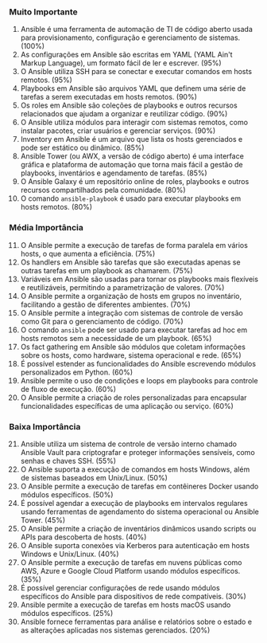 ### Muito Importante
1. Ansible é uma ferramenta de automação de TI de código aberto usada para provisionamento, configuração e gerenciamento de sistemas. (100%)
2. As configurações em Ansible são escritas em YAML (YAML Ain't Markup Language), um formato fácil de ler e escrever. (95%)
3. O Ansible utiliza SSH para se conectar e executar comandos em hosts remotos. (95%)
4. Playbooks em Ansible são arquivos YAML que definem uma série de tarefas a serem executadas em hosts remotos. (90%)
5. Os roles em Ansible são coleções de playbooks e outros recursos relacionados que ajudam a organizar e reutilizar código. (90%)
6. O Ansible utiliza módulos para interagir com sistemas remotos, como instalar pacotes, criar usuários e gerenciar serviços. (90%)
7. Inventory em Ansible é um arquivo que lista os hosts gerenciados e pode ser estático ou dinâmico. (85%)
8. Ansible Tower (ou AWX, a versão de código aberto) é uma interface gráfica e plataforma de automação que torna mais fácil a gestão de playbooks, inventários e agendamento de tarefas. (85%)
9. O Ansible Galaxy é um repositório online de roles, playbooks e outros recursos compartilhados pela comunidade. (80%)
10. O comando `ansible-playbook` é usado para executar playbooks em hosts remotos. (80%)

### Média Importância
11. O Ansible permite a execução de tarefas de forma paralela em vários hosts, o que aumenta a eficiência. (75%)
12. Os handlers em Ansible são tarefas que são executadas apenas se outras tarefas em um playbook as chamarem. (75%)
13. Variáveis em Ansible são usadas para tornar os playbooks mais flexíveis e reutilizáveis, permitindo a parametrização de valores. (70%)
14. O Ansible permite a organização de hosts em grupos no inventário, facilitando a gestão de diferentes ambientes. (70%)
15. O Ansible permite a integração com sistemas de controle de versão como Git para o gerenciamento de código. (70%)
16. O comando `ansible` pode ser usado para executar tarefas ad hoc em hosts remotos sem a necessidade de um playbook. (65%)
17. Os fact gathering em Ansible são módulos que coletam informações sobre os hosts, como hardware, sistema operacional e rede. (65%)
18. É possível estender as funcionalidades do Ansible escrevendo módulos personalizados em Python. (60%)
19. Ansible permite o uso de condições e loops em playbooks para controle de fluxo de execução. (60%)
20. O Ansible permite a criação de roles personalizadas para encapsular funcionalidades específicas de uma aplicação ou serviço. (60%)

### Baixa Importância
21. Ansible utiliza um sistema de controle de versão interno chamado Ansible Vault para criptografar e proteger informações sensíveis, como senhas e chaves SSH. (55%)
22. O Ansible suporta a execução de comandos em hosts Windows, além de sistemas baseados em Unix/Linux. (50%)
23. O Ansible permite a execução de tarefas em contêineres Docker usando módulos específicos. (50%)
24. É possível agendar a execução de playbooks em intervalos regulares usando ferramentas de agendamento do sistema operacional ou Ansible Tower. (45%)
25. O Ansible permite a criação de inventários dinâmicos usando scripts ou APIs para descoberta de hosts. (40%)
26. O Ansible suporta conexões via Kerberos para autenticação em hosts Windows e Unix/Linux. (40%)
27. O Ansible permite a execução de tarefas em nuvens públicas como AWS, Azure e Google Cloud Platform usando módulos específicos. (35%)
28. É possível gerenciar configurações de rede usando módulos específicos do Ansible para dispositivos de rede compatíveis. (30%)
29. Ansible permite a execução de tarefas em hosts macOS usando módulos específicos. (25%)
30. Ansible fornece ferramentas para análise e relatórios sobre o estado e as alterações aplicadas nos sistemas gerenciados. (20%)
